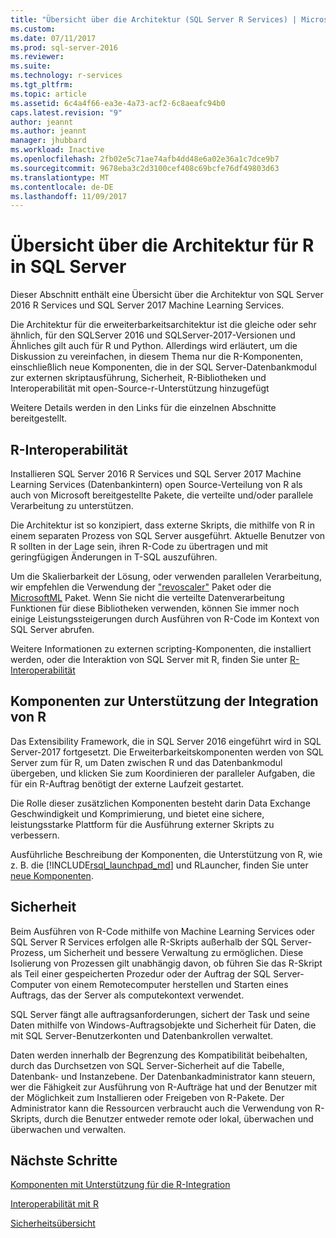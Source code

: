 ```yaml
---
title: "Übersicht über die Architektur (SQL Server R Services) | Microsoft-Dokumentation"
ms.custom: 
ms.date: 07/11/2017
ms.prod: sql-server-2016
ms.reviewer: 
ms.suite: 
ms.technology: r-services
ms.tgt_pltfrm: 
ms.topic: article
ms.assetid: 6c4a4f66-ea3e-4a73-acf2-6c8aeafc94b0
caps.latest.revision: "9"
author: jeannt
ms.author: jeannt
manager: jhubbard
ms.workload: Inactive
ms.openlocfilehash: 2fb02e5c71ae74afb4dd48e6a02e36a1c7dce9b7
ms.sourcegitcommit: 9678eba3c2d3100cef408c69bcfe76df49803d63
ms.translationtype: MT
ms.contentlocale: de-DE
ms.lasthandoff: 11/09/2017
---
```

# <a name="architecture-overview-for-r-in-sql-server"></a>Übersicht über die Architektur für R in SQL Server

Dieser Abschnitt enthält eine Übersicht über die Architektur von SQL Server 2016 R Services und SQL Server 2017 Machine Learning Services.

Die Architektur für die erweiterbarkeitsarchitektur ist die gleiche oder sehr ähnlich, für den SQLServer 2016 und SQLServer-2017-Versionen und Ähnliches gilt auch für R und Python. Allerdings wird erläutert, um die Diskussion zu vereinfachen, in diesem Thema nur die R-Komponenten, einschließlich neue Komponenten, die in der SQL Server-Datenbankmodul zur externen skriptausführung, Sicherheit, R-Bibliotheken und Interoperabilität mit open-Source-r-Unterstützung hinzugefügt

Weitere Details werden in den Links für die einzelnen Abschnitte bereitgestellt.

## <a name="r-interoperability"></a>R-Interoperabilität

Installieren SQL Server 2016 R Services und SQL Server 2017 Machine Learning Services (Datenbankintern) open Source-Verteilung von R als auch von Microsoft bereitgestellte Pakete, die verteilte und/oder parallele Verarbeitung zu unterstützen.

Die Architektur ist so konzipiert, dass externe Skripts, die mithilfe von R in einem separaten Prozess von SQL Server ausgeführt. Aktuelle Benutzer von R sollten in der Lage sein, ihren R-Code zu übertragen und mit geringfügigen Änderungen in T-SQL auszuführen.

Um die Skalierbarkeit der Lösung, oder verwenden parallelen Verarbeitung, wir empfehlen die Verwendung der ["revoscaler"](https://docs.microsoft.com/r-server/r-reference/revoscaler/revoscaler) Paket oder die [MicrosoftML](https://docs.microsoft.com/r-server/r-reference/microsoftml/microsoftml-package) Paket. Wenn Sie nicht die verteilte Datenverarbeitung Funktionen für diese Bibliotheken verwenden, können Sie immer noch einige Leistungssteigerungen durch Ausführen von R-Code im Kontext von SQL Server abrufen.

Weitere Informationen zu externen scripting-Komponenten, die installiert werden, oder die Interaktion von SQL Server mit R, finden Sie unter [R-Interoperabilität](../../advanced-analytics/r/r-interoperability-in-sql-server.md)

## <a name="components-to-support-r-integration"></a>Komponenten zur Unterstützung der Integration von R

Das Extensibility Framework, die in SQL Server 2016 eingeführt wird in SQL Server-2017 fortgesetzt. Die Erweiterbarkeitskomponenten werden von SQL Server zum für R, um Daten zwischen R und das Datenbankmodul übergeben, und klicken Sie zum Koordinieren der paralleler Aufgaben, die für ein R-Auftrag benötigt der externe Laufzeit gestartet.

Die Rolle dieser zusätzlichen Komponenten besteht darin Data Exchange Geschwindigkeit und Komprimierung, und bietet eine sichere, leistungsstarke Plattform für die Ausführung externer Skripts zu verbessern.

Ausführliche Beschreibung der Komponenten, die Unterstützung von R, wie z. B. die [!INCLUDE[rsql_launchpad_md](../../includes/rsql-launchpad-md.md)] und RLauncher, finden Sie unter [neue Komponenten](../../advanced-analytics/r/new-components-in-sql-server-to-support-r.md).

## <a name="security"></a>Sicherheit

Beim Ausführen von R-Code mithilfe von Machine Learning Services oder SQL Server R Services erfolgen alle R-Skripts außerhalb der SQL Server-Prozess, um Sicherheit und bessere Verwaltung zu ermöglichen. Diese Isolierung von Prozessen gilt unabhängig davon, ob führen Sie das R-Skript als Teil einer gespeicherten Prozedur oder der Auftrag der SQL Server-Computer von einem Remotecomputer herstellen und Starten eines Auftrags, das der Server als computekontext verwendet.

SQL Server fängt alle auftragsanforderungen, sichert der Task und seine Daten mithilfe von Windows-Auftragsobjekte und Sicherheit für Daten, die mit SQL Server-Benutzerkonten und Datenbankrollen verwaltet.

Daten werden innerhalb der Begrenzung des Kompatibilität beibehalten, durch das Durchsetzen von SQL Server-Sicherheit auf die Tabelle, Datenbank- und Instanzebene. Der Datenbankadministrator kann steuern, wer die Fähigkeit zur Ausführung von R-Aufträge hat und der Benutzer mit der Möglichkeit zum Installieren oder Freigeben von R-Pakete. Der Administrator kann die Ressourcen verbraucht auch die Verwendung von R-Skripts, durch die Benutzer entweder remote oder lokal, überwachen und überwachen und verwalten.

## <a name="next-steps"></a>Nächste Schritte

[Komponenten mit Unterstützung für die R-Integration](new-components-in-sql-server-to-support-r.md)

[Interoperabilität mit R](r-interoperability-in-sql-server.md)

[Sicherheitsübersicht](security-overview-sql-server-r.md)
